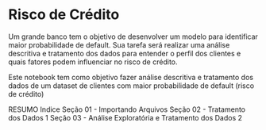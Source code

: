 # Risco de Crédito
Um grande banco tem o objetivo de desenvolver um modelo para identificar maior probabilidade de default. Sua tarefa será realizar uma análise descritiva e tratamento dos dados para entender o perfil dos clientes e quais fatores podem influenciar no risco de crédito.

Este notebook tem como objetivo fazer análise descritiva e tratamento dos dados de um dataset de clientes com maior probabilidade de default (risco de crédito)

RESUMO
Indice
Seção 01 - Importando Arquivos
Seção 02 - Tratamento dos Dados 1
Seção 03 - Análise Exploratória e Tratamento dos Dados 2

